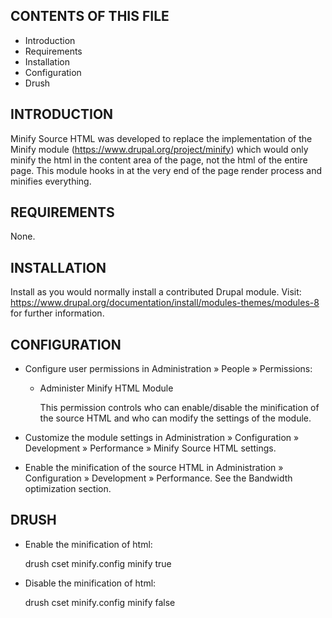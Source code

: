 CONTENTS OF THIS FILE
---------------------
   
 * Introduction
 * Requirements
 * Installation
 * Configuration
 * Drush

INTRODUCTION
------------

Minify Source HTML was developed to replace the implementation of the Minify
module (https://www.drupal.org/project/minify) which would only minify the html
in the content area of the page, not the html of the entire page. This module
hooks in at the very end of the page render process and minifies everything.

REQUIREMENTS
------------

None.

INSTALLATION
------------

Install as you would normally install a contributed Drupal module. Visit:
https://www.drupal.org/documentation/install/modules-themes/modules-8 for
further information.

CONFIGURATION
-------------

* Configure user permissions in Administration » People » Permissions:

  - Administer Minify HTML Module

    This permission controls who can enable/disable the minification of the
    source HTML and who can modify the settings of the module.

* Customize the module settings in Administration » Configuration » Development
    » Performance » Minify Source HTML settings.

* Enable the minification of the source HTML in Administration » Configuration
    » Development » Performance.  See the Bandwidth optimization section.

DRUSH
-----

* Enable the minification of html:

  drush cset minify.config minify true

* Disable the minification of html:

  drush cset minify.config minify false
